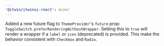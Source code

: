 ```yaml
---
'@itwin/itwinui-react': minor
---
```


Added a new future flag to `ThemeProvider`'s `future` prop: `ToggleSwitch.preferRenderingWithoutWrapper`. Setting this to `true` will render a wrapper if a `label` or `icon` (deprecated) is provided. This make the behavior consistent with `Checkbox` and `Radio`.
